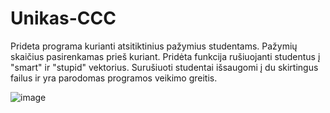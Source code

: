 # Unikas-CCC
Prideta programa kurianti atsitiktinius pažymius studentams. Pažymių skaičius pasirenkamas prieš kuriant. Pridėta funkcija rušiuojanti studentus į "smart" ir "stupid" vektorius. Surušiuoti studentai išsaugomi į du skirtingus failus ir yra parodomas programos veikimo greitis.


![image](https://github.com/Gustelo1/Unikas-CCC/assets/140171498/d67beb56-76ef-49bb-b615-5a4bf9626821)
